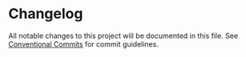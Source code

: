 # Changelog

All notable changes to this project will be documented in this file. See [Conventional Commits](https://conventionalcommits.org) for commit guidelines.

<!-- This file will be automatically generated when the first release is created -->
